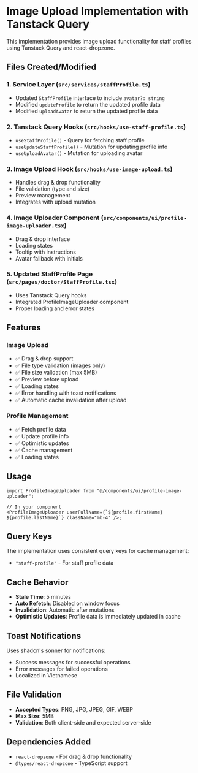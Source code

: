 # Image Upload Implementation with Tanstack Query

This implementation provides image upload functionality for staff profiles using Tanstack Query and react-dropzone.

## Files Created/Modified

### 1. Service Layer (`src/services/staffProfile.ts`)

- Updated `StaffProfile` interface to include `avatar?: string`
- Modified `updateProfile` to return the updated profile data
- Modified `uploadAvatar` to return the updated profile data

### 2. Tanstack Query Hooks (`src/hooks/use-staff-profile.ts`)

- `useStaffProfile()` - Query for fetching staff profile
- `useUpdateStaffProfile()` - Mutation for updating profile info
- `useUploadAvatar()` - Mutation for uploading avatar

### 3. Image Upload Hook (`src/hooks/use-image-upload.ts`)

- Handles drag & drop functionality
- File validation (type and size)
- Preview management
- Integrates with upload mutation

### 4. Image Uploader Component (`src/components/ui/profile-image-uploader.tsx`)

- Drag & drop interface
- Loading states
- Tooltip with instructions
- Avatar fallback with initials

### 5. Updated StaffProfile Page (`src/pages/doctor/StaffProfile.tsx`)

- Uses Tanstack Query hooks
- Integrated ProfileImageUploader component
- Proper loading and error states

## Features

### Image Upload

- ✅ Drag & drop support
- ✅ File type validation (images only)
- ✅ File size validation (max 5MB)
- ✅ Preview before upload
- ✅ Loading states
- ✅ Error handling with toast notifications
- ✅ Automatic cache invalidation after upload

### Profile Management

- ✅ Fetch profile data
- ✅ Update profile info
- ✅ Optimistic updates
- ✅ Cache management
- ✅ Loading states

## Usage

```tsx
import ProfileImageUploader from "@/components/ui/profile-image-uploader";

// In your component
<ProfileImageUploader userFullName={`${profile.firstName} ${profile.lastName}`} className="mb-4" />;
```

## Query Keys

The implementation uses consistent query keys for cache management:

- `"staff-profile"` - For staff profile data

## Cache Behavior

- **Stale Time**: 5 minutes
- **Auto Refetch**: Disabled on window focus
- **Invalidation**: Automatic after mutations
- **Optimistic Updates**: Profile data is immediately updated in cache

## Toast Notifications

Uses shadcn's sonner for notifications:

- Success messages for successful operations
- Error messages for failed operations
- Localized in Vietnamese

## File Validation

- **Accepted Types**: PNG, JPG, JPEG, GIF, WEBP
- **Max Size**: 5MB
- **Validation**: Both client-side and expected server-side

## Dependencies Added

- `react-dropzone` - For drag & drop functionality
- `@types/react-dropzone` - TypeScript support
